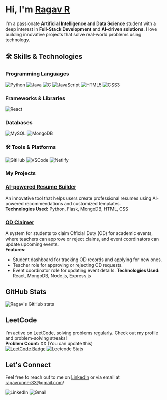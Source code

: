 # Hi, I'm [Ragav R](https://ragavs-profile.netlify.app/)

I'm a passionate **Artificial Intelligence and Data Science** student with a deep interest in **Full-Stack Development** and **AI-driven solutions**. I love building innovative projects that solve real-world problems using technology.

## 🛠 Skills & Technologies

###  Programming Languages
![Python](https://img.shields.io/badge/Python-3670A0?style=for-the-badge&logo=python&logoColor=ffdd54)
![Java](https://img.shields.io/badge/Java-ED8B00?style=for-the-badge&logo=java&logoColor=white)
![C](https://img.shields.io/badge/C-00599C?style=for-the-badge&logo=c&logoColor=white)
![JavaScript](https://img.shields.io/badge/JavaScript-323330?style=for-the-badge&logo=javascript&logoColor=F7DF1E)
![HTML5](https://img.shields.io/badge/HTML5-E34F26?style=for-the-badge&logo=html5&logoColor=white)
![CSS3](https://img.shields.io/badge/CSS3-1572B6?style=for-the-badge&logo=css3&logoColor=white)

### Frameworks & Libraries
![React](https://img.shields.io/badge/React-20232A?style=for-the-badge&logo=react&logoColor=61DAFB)

###  Databases
![MySQL](https://img.shields.io/badge/MySQL-4479A1?style=for-the-badge&logo=mysql&logoColor=white)
![MongoDB](https://img.shields.io/badge/MongoDB-4EA94B?style=for-the-badge&logo=mongodb&logoColor=white)

### 🛠 Tools & Platforms
![GitHub](https://img.shields.io/badge/GitHub-181717?style=for-the-badge&logo=github&logoColor=white)
![VSCode](https://img.shields.io/badge/VS%20Code-0078d7?style=for-the-badge&logo=visual-studio-code&logoColor=white)
![Netlify](https://img.shields.io/badge/Netlify-00C7B7?style=for-the-badge&logo=netlify&logoColor=white)

### My Projects

### [AI-powered Resume Builder](https://github.com/RAGAV-24/shine)
An innovative tool that helps users create professional resumes using AI-powered recommendations and customized templates.  
**Technologies Used:** Python, Flask, MongoDB, HTML, CSS

### [OD Claimer](https://github.com/RAGAV-24/od-claimer)
A system for students to claim Official Duty (OD) for academic events, where teachers can approve or reject claims, and event coordinators can update upcoming events.  
**Features:**  
- Student dashboard for tracking OD records and applying for new ones.
- Teacher role for approving or rejecting OD requests.
- Event coordinator role for updating event details.
**Technologies Used:** React, MongoDB, Node.js, Express.js



## GitHub Stats
![Ragav's GitHub stats](https://github-readme-stats.vercel.app/api?username=RAGAV-24&show_icons=true&theme=radical)

## LeetCode
I'm active on LeetCode, solving problems regularly. Check out my profile and problem-solving streaks!  
**Problem Count:** XX (You can update this)  
[![LeetCode Badge](https://img.shields.io/badge/LeetCode-FFA116?style=for-the-badge&logo=leetcode&logoColor=black)](https://leetcode.com/Ragav_R/)
![Leetcode Stats](https://leetcard.jacoblin.cool/Ragav_R)


## Let's Connect
Feel free to reach out to me on [LinkedIn](www.linkedin.com/in/ragav-r-bb9183308/) or via email at ragavrunner33@gmail.com!

![LinkedIn](https://img.shields.io/badge/LinkedIn-%230077B5.svg?style=for-the-badge&logo=linkedin&logoColor=white) 
![Gmail](https://img.shields.io/badge/Gmail-D14836?style=for-the-badge&logo=gmail&logoColor=white)
